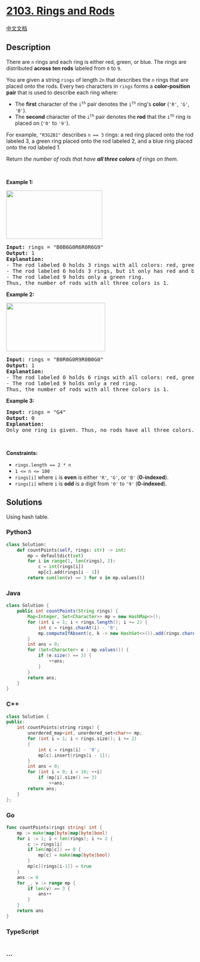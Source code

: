 # [2103. Rings and Rods](https://leetcode.com/problems/rings-and-rods)

[中文文档](/solution/2100-2199/2103.Rings%20and%20Rods/README.md)

## Description

<p>There are <code>n</code> rings and each ring is either red, green, or blue. The rings are distributed <strong>across ten rods</strong> labeled from <code>0</code> to <code>9</code>.</p>

<p>You are given a string <code>rings</code> of length <code>2n</code> that describes the <code>n</code> rings that are placed onto the rods. Every two characters in <code>rings</code> forms a <strong>color-position pair</strong> that is used to describe each ring where:</p>

<ul>
	<li>The <strong>first</strong> character of the <code>i<sup>th</sup></code> pair denotes the <code>i<sup>th</sup></code> ring&#39;s <strong>color</strong> (<code>&#39;R&#39;</code>, <code>&#39;G&#39;</code>, <code>&#39;B&#39;</code>).</li>
	<li>The <strong>second</strong> character of the <code>i<sup>th</sup></code> pair denotes the <strong>rod</strong> that the <code>i<sup>th</sup></code> ring is placed on (<code>&#39;0&#39;</code> to <code>&#39;9&#39;</code>).</li>
</ul>

<p>For example, <code>&quot;R3G2B1&quot;</code> describes <code>n == 3</code> rings: a red ring placed onto the rod labeled 3, a green ring placed onto the rod labeled 2, and a blue ring placed onto the rod labeled 1.</p>

<p>Return <em>the number of rods that have <strong>all three colors</strong> of rings on them.</em></p>

<p>&nbsp;</p>
<p><strong>Example 1:</strong></p>
<img alt="" src="https://fastly.jsdelivr.net/gh/doocs/leetcode@main/solution/2100-2199/2103.Rings%20and%20Rods/images/ex1final.png" style="width: 258px; height: 130px;" />
<pre>
<strong>Input:</strong> rings = &quot;B0B6G0R6R0R6G9&quot;
<strong>Output:</strong> 1
<strong>Explanation:</strong> 
- The rod labeled 0 holds 3 rings with all colors: red, green, and blue.
- The rod labeled 6 holds 3 rings, but it only has red and blue.
- The rod labeled 9 holds only a green ring.
Thus, the number of rods with all three colors is 1.
</pre>

<p><strong>Example 2:</strong></p>
<img alt="" src="https://fastly.jsdelivr.net/gh/doocs/leetcode@main/solution/2100-2199/2103.Rings%20and%20Rods/images/ex2final.png" style="width: 266px; height: 130px;" />
<pre>
<strong>Input:</strong> rings = &quot;B0R0G0R9R0B0G0&quot;
<strong>Output:</strong> 1
<strong>Explanation:</strong> 
- The rod labeled 0 holds 6 rings with all colors: red, green, and blue.
- The rod labeled 9 holds only a red ring.
Thus, the number of rods with all three colors is 1.
</pre>

<p><strong>Example 3:</strong></p>

<pre>
<strong>Input:</strong> rings = &quot;G4&quot;
<strong>Output:</strong> 0
<strong>Explanation:</strong> 
Only one ring is given. Thus, no rods have all three colors.
</pre>

<p>&nbsp;</p>
<p><strong>Constraints:</strong></p>

<ul>
	<li><code>rings.length == 2 * n</code></li>
	<li><code>1 &lt;= n &lt;= 100</code></li>
	<li><code>rings[i]</code> where <code>i</code> is <strong>even</strong> is either <code>&#39;R&#39;</code>, <code>&#39;G&#39;</code>, or <code>&#39;B&#39;</code> (<strong>0-indexed</strong>).</li>
	<li><code>rings[i]</code> where <code>i</code> is <strong>odd</strong> is a digit from <code>&#39;0&#39;</code> to <code>&#39;9&#39;</code> (<strong>0-indexed</strong>).</li>
</ul>

## Solutions

Using hash table.

<!-- tabs:start -->

### **Python3**

```python
class Solution:
    def countPoints(self, rings: str) -> int:
        mp = defaultdict(set)
        for i in range(1, len(rings), 2):
            c = int(rings[i])
            mp[c].add(rings[i - 1])
        return sum(len(v) == 3 for v in mp.values())
```

### **Java**

```java
class Solution {
    public int countPoints(String rings) {
        Map<Integer, Set<Character>> mp = new HashMap<>();
        for (int i = 1; i < rings.length(); i += 2) {
            int c = rings.charAt(i) - '0';
            mp.computeIfAbsent(c, k -> new HashSet<>()).add(rings.charAt(i - 1));
        }
        int ans = 0;
        for (Set<Character> e : mp.values()) {
            if (e.size() == 3) {
                ++ans;
            }
        }
        return ans;
    }
}
```

### **C++**

```cpp
class Solution {
public:
    int countPoints(string rings) {
        unordered_map<int, unordered_set<char>> mp;
        for (int i = 1; i < rings.size(); i += 2)
        {
            int c = rings[i] - '0';
            mp[c].insert(rings[i - 1]);
        }
        int ans = 0;
        for (int i = 0; i < 10; ++i)
            if (mp[i].size() == 3)
                ++ans;
        return ans;
    }
};
```

### **Go**

```go
func countPoints(rings string) int {
	mp := make(map[byte]map[byte]bool)
	for i := 1; i < len(rings); i += 2 {
		c := rings[i]
		if len(mp[c]) == 0 {
			mp[c] = make(map[byte]bool)
		}
		mp[c][rings[i-1]] = true
	}
	ans := 0
	for _, v := range mp {
		if len(v) == 3 {
			ans++
		}
	}
	return ans
}
```

### **TypeScript**

```ts

```

### **...**

```

```

<!-- tabs:end -->
